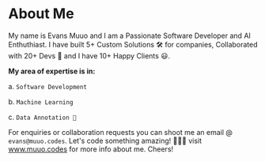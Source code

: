 # About Me 
My name is Evans Muuo and I am a Passionate Software Developer and AI Enthuthiast. I have built 5+ Custom Solutions 🛠️ for companies, Collaborated with 20+ Devs 🤝  and I have 10+ Happy Clients 😃. 

**My area of expertise is in:** 

a. `Software Development` 

b. `Machine Learning` 

c. `Data Annotation 🧠` 

For enquiries or collaboration requests you can shoot me an email @ `evans@muuo.codes`. Let's code something amazing! 🚀👨‍💻
visit www.muuo.codes for more info about me. Cheers!



<!---
codelord-evans/codelord-evans is a ✨ special ✨ repository because its `README.md` (this file) appears on your GitHub profile.
You can click the Preview link to take a look at your changes.
--->
